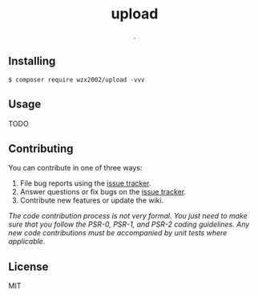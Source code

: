 <h1 align="center"> upload </h1>

<p align="center"> .</p>


## Installing

```shell
$ composer require wzx2002/upload -vvv
```

## Usage

TODO

## Contributing

You can contribute in one of three ways:

1. File bug reports using the [issue tracker](https://github.com/wzx2002/upload/issues).
2. Answer questions or fix bugs on the [issue tracker](https://github.com/wzx2002/upload/issues).
3. Contribute new features or update the wiki.

_The code contribution process is not very formal. You just need to make sure that you follow the PSR-0, PSR-1, and PSR-2 coding guidelines. Any new code contributions must be accompanied by unit tests where applicable._

## License

MIT